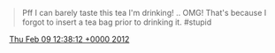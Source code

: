 > Pff I can barely taste this tea I'm drinking\! \.\. OMG\! That's because I forgot to insert a tea bag prior to drinking it\. \#stupid

<img src="../../media/tweet.ico" width="12" /> [Thu Feb 09 12:38:12 +0000 2012](https://twitter.com/DromerDenker/status/167588104763482112)